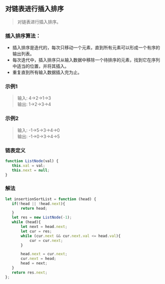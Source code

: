 
## 对链表进行插入排序
> 对链表进行插入排序。


### 插入排序算法：
+ 插入排序是迭代的，每次只移动一个元素，直到所有元素可以形成一个有序的输出列表。
+ 每次迭代中，插入排序只从输入数据中移除一个待排序的元素，找到它在序列中适当的位置，并将其插入。
+ 重复直到所有输入数据插入完为止。

### 示例1
> 输入: 4->2->1->3        
> 输出: 1->2->3->4

### 示例2
> 输入: -1->5->3->4->0            
> 输出: -1->0->3->4->5


### 链表定义
```javascript 1.8
function ListNode(val) {
   this.val = val;
   this.next = null;
}
```

### 解法
```javascript 1.8
let insertionSortList = function (head) {
   if(!head || !head.next){
       return head;
   }
   let res = new ListNode(-1);
   while (head){
       let next = head.next;
       let cur = res;
       while (cur.next && cur.next.val <= head.val){
           cur = cur.next;
       }

       head.next = cur.next;
       cur.next = head;
       head = next;
   }
   return res.next;
};
```